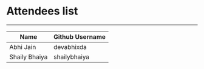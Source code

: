 # Attendees list
---

| Name        | Github Username |
| ----------- | --------------- |
| Abhi Jain   | devabhixda |
| Shaily Bhaiya   | shailybhaiya |
